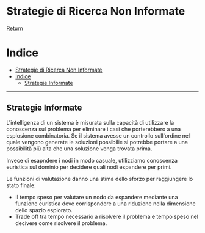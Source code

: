 # Strategie di Ricerca Non Informate

[Return](./README.md)

# Indice

- [Strategie di Ricerca Non Informate](#strategie-di-ricerca-non-informate)
- [Indice](#indice)
  - [Strategie Informate](#strategie-informate)

---

## Strategie Informate

L'intelligenza di un sistema è misurata sulla capacità di utilizzare la conoscenza sul problema per eliminare i casi che porterebbero a una esplosione combinatoria. Se il sistema avesse un controllo sull'ordine nel quale vengono generate le soluzioni possibilie si potrebbe portare a una possibilità più alta che una soluzione venga trovata prima.

Invece di esapndere i nodi in modo casuale, utilizziamo conoscenza euristica sul dominio per decidere quali nodi espandere per primi.

Le funzioni di valutazione danno una stima dello sforzo per raggiungere lo stato finale:
- Il tempo speso per valutare un nodo da espandere mediante una funzione euristica deve corrispondere a una riduzione nella dimensione dello spazio esplorato.
- Trade off tra tempo necessario a risolvere il problema e tempo speso nel decivere come risolvere il problema.